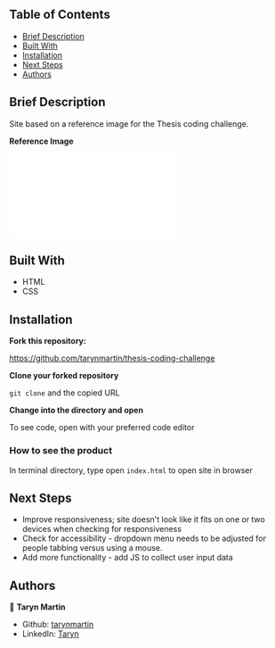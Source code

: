 ## Table of Contents

- [Brief Description](#brief-description)
- [Built With](#built-with)
- [Installation](#installation)
- [Next Steps](#next-steps)
- [Authors](#authors)

<!-- Brief Description -->

## Brief Description
Site based on a reference image for the Thesis coding challenge.

**Reference Image**

![Static reference image for site](./src/assets/dev-challenge.pdf)

## Built With

- HTML
- CSS

## Installation

**Fork this repository:**

https://github.com/tarynmartin/thesis-coding-challenge

**Clone your forked repository**

`git clone` and the copied URL

**Change into the directory and open**

To see code, open with your preferred code editor

### How to see the product

In terminal directory, type open `index.html` to open site in browser

## Next Steps
- Improve responsiveness; site doesn't look like it fits on one or two devices when checking for responsiveness
- Check for accessibility - dropdown menu needs to be adjusted for people tabbing versus using a mouse.
- Add more functionality - add JS to collect user input data

## Authors

👤 **Taryn Martin**
- Github: [tarynmartin](https://github.com/tarynmartin)
- LinkedIn: [Taryn](https://www.linkedin.com/in/tarynmartin919/)
